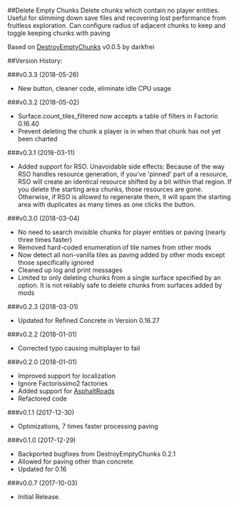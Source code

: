 ##Delete Empty Chunks
Delete chunks which contain no player entities. Useful for slimming down save files and recovering lost performance from fruitless exploration. Can configure radius of adjacent chunks to keep and toggle keeping chunks with paving

Based on [DestroyEmptyChunks](https://mods.factorio.com/mods/darkfrei/DestroyEmptyChunks) v0.0.5 by darkfrei

##Version History:

###v0.3.3 (2018-05-26)
* New button, cleaner code, eliminate idle CPU usage

###v0.3.2 (2018-05-02)
* Surface.count_tiles_filtered now accepts a table of filters in Factorio 0.16.40
* Prevent deleting the chunk a player is in when that chunk has not yet been charted

###v0.3.1 (2018-03-11)
* Added support for RSO. Unavoidable side effects: Because of the way RSO handles resource generation, if you've 'pinned' part of a resource, RSO will create an identical resource shifted by a bit within that region. If you delete the starting area chunks, those resources are gone. Otherwise, if RSO is allowed to regenerate them, it will spam the starting area with duplicates as many times as one clicks the button.

###v0.3.0 (2018-03-04)
* No need to search invisible chunks for player entities or paving (nearly three times faster)
* Removed hard-coded enumeration of tile names from other mods
* Now detect all non-vanilla tiles as paving added by other mods except those specifically ignored
* Cleaned up log and print messages
* Limited to only deleting chunks from a single surface specified by an option. It is not reliably safe to delete chunks from surfaces added by mods

###v0.2.3 (2018-03-01)
* Updated for Refined Concrete in Version 0.16.27

###v0.2.2 (2018-01-01)
* Corrected typo causing multiplayer to fail

###v0.2.0 (2018-01-01)
* Improved support for localization
* Ignore Factorissimo2 factories
* Added support for [AsphaltRoads](https://mods.factorio.com/mods/Arcitos/AsphaltRoads)
* Refactored code

###v0.1.1 (2017-12-30)
* Optimizations, 7 times faster processing paving

###v0.1.0 (2017-12-29)
* Backported bugfixes from DestroyEmptyChunks 0.2.1
* Allowed for paving other than concrete.
* Updated for 0.16

###v0.0.7 (2017-10-03)
* Initial Release.
